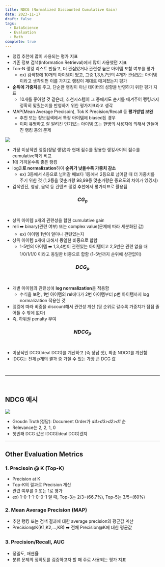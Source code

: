 ```yaml
---
title: NDCG (Normalized Discounted Cumulative Gain)
date: 2023-11-17
draft: false
tags:
  - DataScience
  - Evaluation
  - Math
complete: true
---
```


- 랭킹 추천에 많이 사용되는 평가 지표
- 기존 정보 검색(Information Retrieval)에서 많이 사용했던 지표
- Ton-N 랭킹 리스트 만들고, 더 관심있거나 관련성 높은 아이템 포함 여부를 평가
    - ex) 검색창에 10개의 아이템이 떴고, 그중 1,3,5,7번의 4개가 관심있는 아이템이라고 생각되면 이를 가지고 랭킹이 제대로 매겨졌는지 평가
- **순위에 가중치**를 주고, 단순한 랭킹이 아닌 데이터의 성향을 반영하기 위한 평가 지표
    - 10개를 좋아할 것 같은데, 추천시스템이 그 중에서도 순서를 매겨주어 랭킹까지 정확히 맞췄는지를 반영하기 위한 평가지표라고 생각
- MAP(Mean Average Precisoin), Tok K Precision/Recall 등 **평가방법 보완**
    - 추천 또는 정보검색에서 특정 아이템에 biased된 경우
    - 이미 유명하고 잘 알려진 인기있는 아이템 또는 한명의 사용자에 의해서 만들어진 랭킹 등의 문제

![](https://velog.velcdn.com/images/hyxxnii/post/4c28d3f7-9be4-48b7-a617-23f39296bdc3/image.png)

- 가장 이상적인 랭킹(정답 랭킹)과 현재 점수를 활용한 랭킹사이의 점수를 cumulative하게 비교
- 1에 가까울수록 좋은 랭킹
- log2​i**로 normalization**하여 **순위가 낮을수록 가중치 감소**
    - ex) 3등에서 4등으로 넘어갈 때보다 1등에서 2등으로 넘어갈 때 더 가중치를 주기 위한 것 (1,2등을 맞춘거랑 98,99등 맞춘거랑은 중요도의 차이가 있겠지)
- 검색엔진, 영상, 음악 등 컨텐츠 랭킹 추천에서 평가지표로 활용됨
### $$CG_p$$​

- 상위 아이템 p개의 관련성을 합한 cumulative gain
- reli​ ➡️ binary(관련 여부) 또는 complex value(문제에 따라 세분화된 값)
    - ex) 아이템 1번이 얼마나 관련있는지
- 상위 아이템 p개에 대해서 동일한 비중으로 합함
    - 1-5번의 아이템 ➡️ 1,3,4번이 관련있는 아이템이고 2,5번은 관련 없을 때 1/0/1/1/0 이라고 동일한 비중으로 합함 (1-5번까지 순위에 상관없이)
### $$DCG_p$$​

- 개별 아이템의 관련성에 **log normalization**을 적용함
    - 수식을 보면, 1번 아이템의 rel에다가 2번 아이템부터 p번 아이템까지 log normalization 적용한 것
- 랭킹에 따라 비중을 discount해서 관련성 계산 (뒷 순위로 갈수록 가중치가 점점 줄어들 수 밖에 없다)
- 즉, 하위권 penalty 부여

### $$NDCG_p$$​

- 이상적인 DCG(Ideal DCG)를 계산하고 (즉 정답 셋), 최종 NDCG를 계산함
- IDCG는 전체 p개의 결과 중 가질 수 있는 가장 큰 DCG 값

<br>


---

<br>


## NDCG 예시

[![](https://velog.velcdn.com/images/hyxxnii/post/4e58ebf0-799c-412c-9bf7-6ccbf730ce23/image.png)](https://web.stanford.edu/class/cs276/handouts/EvaluationNew-handout-6-per.pdf)

- Groudn Truth(정답): Document Order가 _d4>d3>d2>d1_ 순
- Relevance는 2, 2, 1, 0
- 첫번째 DCG 값은 IDCG(Ideal DCG)겠지

---

## Other Evaluation Metrics

### 1. Precisoin @ K (Top-K)

- Precision at K
- Top-K의 결과로 Precision 계산
- 관련 여부를 0 또는 1로 평가
- ex) 1-0-1-1-0-0-1 일 때, Top-3는 2/3=(66.7%), Top-5는 3/5=(60%)

### 2. Mean Average Precision (MAP)

- 추천 랭킹 또는 검색 결과에 대한 average precision의 평균값 계산
- Precision@K(K1​,K2​,...,KR​) ➡️ 전체 Precision@K에 대한 평균값

### 3. Precision/Recall, AUC

- 정밀도, 재현율
- 분류 문제의 정확도를 검증하고자 할 때 주로 사용되는 평가 지표

